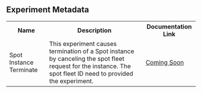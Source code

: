 ## Experiment Metadata

<table>
<tr>
<th> Name </th>
<th> Description </th>
<th> Documentation Link </th>
</tr>
<tr>
 <td> Spot Instance Terminate </td>
 <td> This experiment causes termination of a Spot instance by canceling the spot fleet request for the instance. The spot fleet ID need to provided the experiment.</td>
 <td>  <a href=""> Coming Soon </a> </td>
 </tr>
 </table>
